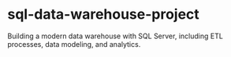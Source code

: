 # sql-data-warehouse-project
Building  a modern data warehouse with SQL Server, including ETL processes, data modeling, and analytics.
